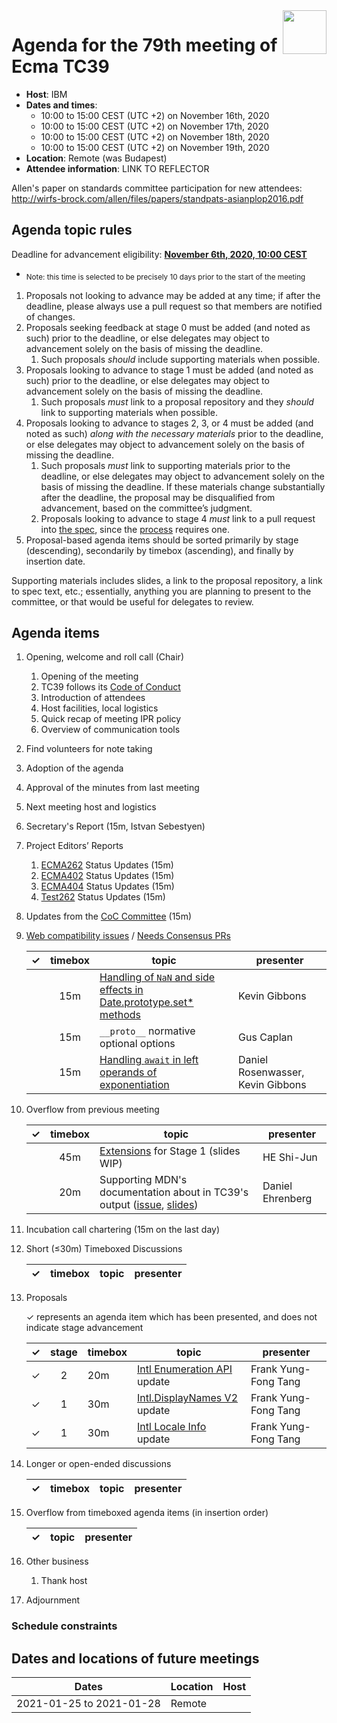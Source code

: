 
<img src="../images/Ecma_RVB-003.jpg" align="right" height="70" alt="" />

# Agenda for the 79th meeting of Ecma TC39

- **Host**: IBM
- **Dates and times**:
  - 10:00 to 15:00 CEST (UTC +2) on November 16th, 2020
  - 10:00 to 15:00 CEST (UTC +2) on November 17th, 2020
  - 10:00 to 15:00 CEST (UTC +2) on November 18th, 2020
  - 10:00 to 15:00 CEST (UTC +2) on November 19th, 2020
- **Location**: Remote (was Budapest)
- **Attendee information**: LINK TO REFLECTOR

Allen's paper on standards committee participation for new attendees: http://wirfs-brock.com/allen/files/papers/standpats-asianplop2016.pdf

## Agenda topic rules

Deadline for advancement eligibility: [**November 6th, 2020, 10:00 CEST**](https://www.timeanddate.com/countdown/generic?p0=1440&iso=20201106T08&msg=TC39%20Submission%20%20%20%20%20deadline)
  - <sub>Note: this time is selected to be precisely 10 days prior to the start of the meeting</sub>

1. Proposals not looking to advance may be added at any time; if after the deadline, please always use a pull request so that members are notified of changes.
1. Proposals seeking feedback at stage 0 must be added (and noted as such) prior to the deadline, or else delegates may object to advancement solely on the basis of missing the deadline.
    1. Such proposals *should* include supporting materials when possible.
1. Proposals looking to advance to stage 1 must be added (and noted as such) prior to the deadline, or else delegates may object to advancement solely on the basis of missing the deadline.
    1. Such proposals *must* link to a proposal repository and they *should* link to supporting materials when possible.
1. Proposals looking to advance to stages 2, 3, or 4 must be added (and noted as such) *along with the necessary materials* prior to the deadline, or else delegates may object to advancement solely on the basis of missing the deadline.
    1. Such proposals *must* link to supporting materials prior to the deadline, or else delegates may object to advancement solely on the basis of missing the deadline. If these materials change substantially after the deadline, the proposal may be disqualified from advancement, based on the committee’s judgment.
    1. Proposals looking to advance to stage 4 *must* link to a pull request into [the spec](https://github.com/tc39/ecma262), since the [process](https://tc39.github.io/process-document/) requires one.
1. Proposal-based agenda items should be sorted primarily by stage (descending), secondarily by timebox (ascending), and finally by insertion date.

Supporting materials includes slides, a link to the proposal repository, a link to spec text, etc.; essentially, anything you are planning to present to the committee, or that would be useful for delegates to review.

## Agenda items

1. Opening, welcome and roll call (Chair)
    1. Opening of the meeting
    1. TC39 follows its [Code of Conduct](https://tc39.github.io/code-of-conduct/)
    1. Introduction of attendees
    1. Host facilities, local logistics
    1. Quick recap of meeting IPR policy
    1. Overview of communication tools
1. Find volunteers for note taking
1. Adoption of the agenda
1. Approval of the minutes from last meeting
1. Next meeting host and logistics
1. Secretary's Report (15m, Istvan Sebestyen)
1. Project Editors’ Reports
    1. [ECMA262](https://github.com/tc39/ecma262) Status Updates (15m)
    1. [ECMA402](https://github.com/tc39/ecma402) Status Updates (15m)
    1. [ECMA404](https://www.ecma-international.org/publications/standards/Ecma-404.htm) Status Updates (15m)
    1. [Test262](https://github.com/tc39/test262) Status Updates (15m)
1. Updates from the [CoC Committee](https://tc39.es/code-of-conduct/#code-of-conduct-committee) (15m)
1. [Web compatibility issues](https://github.com/tc39/ecma262/issues?utf8=✓&q=is%3Aopen+label%3A%22web+reality%22+is%3Aissue) / [Needs Consensus PRs](https://github.com/tc39/ecma262/pulls?q=is%3Apr+is%3Aopen+label%3A%22needs+consensus%22)

    | ✓ | timebox | topic | presenter |
    |:-:|:-------:|-------|-----------|
    |   | 15m     | [Handling of `NaN` and side effects in Date.prototype.set* methods](https://github.com/tc39/ecma262/pull/2136) | Kevin Gibbons |
    |   | 15m     | `__proto__` normative optional options | Gus Caplan |
    |   | 15m     | [Handling `await` in left operands of exponentiation](https://1drv.ms/p/s!AltPy8G9ZDJdqzSyim_5LybEkGUH?e=0fRaBZ) | Daniel Rosenwasser, Kevin Gibbons |

1. Overflow from previous meeting

    | ✓ | timebox | topic | presenter |
    |:-:|:-------:|-------|-----------|
    |   | 45m     | [Extensions](https://github.com/hax/proposal-extensions) for Stage 1 (slides WIP) | HE Shi-Jun |
    |   | 20m     | Supporting MDN's documentation about in TC39's output ([issue](https://github.com/tc39/Reflector/issues/324), [slides](https://docs.google.com/presentation/d/187-3wKYOJPmK4oLItIVROttt0OObaLx9BOWbKf8JqKU/edit#slide=id.p)) | Daniel Ehrenberg |

1. Incubation call chartering (15m on the last day)

1. Short (&le;30m) Timeboxed Discussions

    | ✓ | timebox | topic | presenter |
    |:-:|:-------:|-------|-----------|

1. Proposals

    ✓ represents an agenda item which has been presented, and does not indicate stage advancement

    | ✓ | stage | timebox | topic | presenter |
    |:-:|:-----:|---------|-------|-----------|
    | ✓ | 2     | 20m     | [Intl Enumeration API](https://github.com/tc39/proposal-intl-enumeration) update  | Frank Yung-Fong Tang |
    | ✓ | 1     | 30m     | [Intl.DisplayNames V2](https://github.com/tc39/intl-displaynames-v2)  update  | Frank Yung-Fong Tang |
    | ✓ | 1     | 30m     | [Intl Locale Info](https://github.com/tc39/proposal-intl-locale-info) update  | Frank Yung-Fong Tang |

1. Longer or open-ended discussions

    | ✓ | timebox | topic | presenter |
    |:-:|:-------:|-------|-----------|

1. Overflow from timeboxed agenda items (in insertion order)

    | ✓ | topic | presenter |
    |:-:|-------|-----------|

1. Other business
    1. Thank host
1. Adjournment

### Schedule constraints

## Dates and locations of future meetings

| Dates                    | Location                       | Host                    |
|--------------------------|--------------------------------|-------------------------|
| 2021-01-25 to 2021-01-28 | Remote                         |                         |
